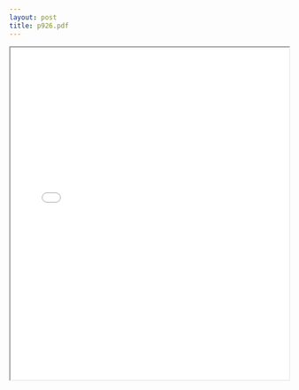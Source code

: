 ```yaml
---
layout: post
title: p926.pdf
---
```


<div class="pdf-container">
<iframe src="/ea/assets/pdfs/p926.pdf" height="600" width="100%" allowFullScreen="true"></iframe>
</div>

